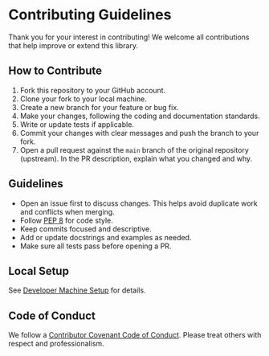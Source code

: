 # Contributing Guidelines

Thank you for your interest in contributing! We welcome all contributions that help improve or extend this library.

## How to Contribute

1. Fork this repository to your GitHub account.
2. Clone your fork to your local machine.
3. Create a new branch for your feature or bug fix.
4. Make your changes, following the coding and documentation standards.
5. Write or update tests if applicable.
6. Commit your changes with clear messages and push the branch to your fork.
7. Open a pull request against the `main` branch of the original repository (upstream). In the PR description, explain what you changed and why.

## Guidelines

- Open an issue first to discuss changes. This helps avoid duplicate work and conflicts when merging.
- Follow [PEP 8](https://peps.python.org/pep-0008/) for code style.
- Keep commits focused and descriptive.
- Add or update docstrings and examples as needed.
- Make sure all tests pass before opening a PR.

## Local Setup

See [Developer Machine Setup](/docs/Contributing/developer-setup/Developer%20Machine%20Setup.md) for details.

## Code of Conduct

We follow a [Contributor Covenant Code of Conduct](https://www.contributor-covenant.org/version/2/1/code_of_conduct/). Please treat others with respect and professionalism.
